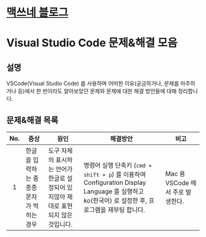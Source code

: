 <style type="text/css">
  @import url("/css/style-header.css");
</style>

# [맥쓰네 블로그](/ "https://home-max.github.io")

# Visual Studio Code 문제&해결 모음
## 설명
VSCode(Visual Studio Code) 를 사용하며 어떠한 이유(궁금하거나, 문제를 마주하거나 등)에서 한 번이라도 알아보았던 문제와 문제에 대한 해결 방안들에 대해 정리합니다.

## 문제&해결 목록

| No. | 증상 | 원인 | 해결방안 | 비고 |
| :---: | --- | --- | --- | --- |
| 1 | 한글을 입력하는 중 종종 문자가 먹히는 경우 | 도구 자체의 표시하는 언어가 한글로 설정되어 있지않아 제대로 표현되지 않은 것입니다. | 명령어 실행 단축키 (`cmd + shift + p`) 를 이용하여 Configuration Display Language 를 실행하고 ko(한국어) 로 설정한 후, 프로그램을 재부팅 합니다. | Mac 용 VSCode 에서 주로 발생한다. |
